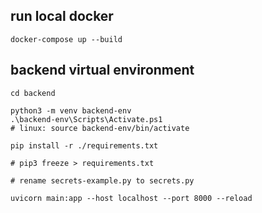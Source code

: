 ## run local docker

```
docker-compose up --build
```

## backend virtual environment

```
cd backend

python3 -m venv backend-env
.\backend-env\Scripts\Activate.ps1
# linux: source backend-env/bin/activate

pip install -r ./requirements.txt

# pip3 freeze > requirements.txt

# rename secrets-example.py to secrets.py

uvicorn main:app --host localhost --port 8000 --reload
```
